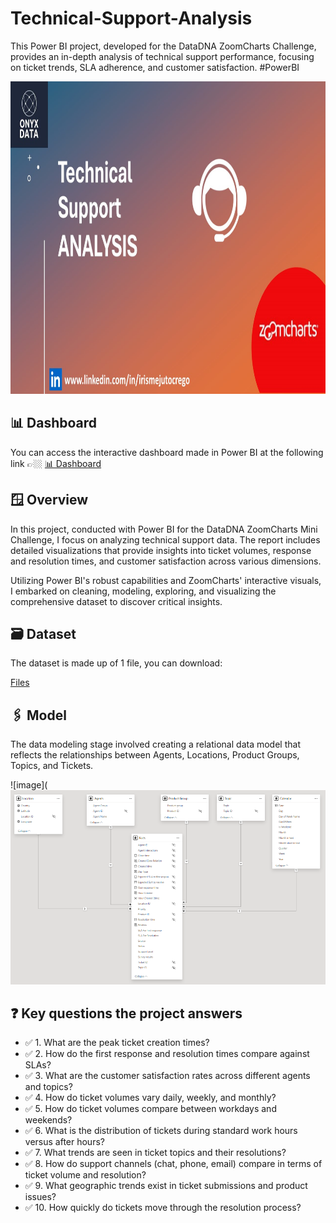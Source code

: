 # Technical-Support-Analysis
This Power BI project, developed for the DataDNA ZoomCharts Challenge, provides an in-depth analysis of technical support performance, focusing on ticket trends, SLA adherence, and customer satisfaction. #PowerBI 

<div align="center">
<img src="https://github.com/IrisMejuto/Technical-Support-Analysis/blob/main/Images/4%20Tech%20Support%20Cover.jpg" alt="Logo" width="800" height="500">
</div>

## 📊 Dashboard
You can access the interactive dashboard made in Power BI at the following link 👉🏼 [📊 Dashboard](https://app.powerbi.com/view?r=eyJrIjoiZjdmZjE0ODQtZWI2YS00YzNlLWIxOGQtZWNiMTY5YzdlNWRmIiwidCI6IjQ2NTRiNmYxLTBlNDctNDU3OS1hOGExLTAyZmU5ZDk0M2M3YiIsImMiOjl9)

## 🪟 Overview
In this project, conducted with Power BI for the DataDNA ZoomCharts Mini Challenge, I focus on analyzing technical support data. The report includes detailed visualizations that provide insights into ticket volumes, response and resolution times, and customer satisfaction across various dimensions.

Utilizing Power BI's robust capabilities and ZoomCharts' interactive visuals, I embarked on cleaning, modeling, exploring, and visualizing the comprehensive dataset to discover critical insights.

## 🗃️ Dataset
The dataset is made up of 1 file, you can download:

[Files](https://github.com/IrisMejuto/Technical-Support-Analysis/blob/main/Dataset/Onyx%20Data%20-DataDNA%20Dataset%20Challenge%20-%20Technical%20Support%20Dataset%20-%20May%202024.xlsx)

## 🖇️ Model
The data modeling stage involved creating a relational data model that reflects the relationships between Agents, Locations, Product Groups, Topics, and Tickets.

![image](![image](https://github.com/IrisMejuto/Technical-Support-Analysis/blob/main/Images/Modelo.png)

## ❓ Key questions the project answers
* ✅ 1. What are the peak ticket creation times?
* ✅ 2. How do the first response and resolution times compare against SLAs?
* ✅ 3. What are the customer satisfaction rates across different agents and topics?
* ✅ 4. How do ticket volumes vary daily, weekly, and monthly?
* ✅ 5. How do ticket volumes compare between workdays and weekends?
* ✅ 6. What is the distribution of tickets during standard work hours versus after hours?
* ✅ 7. What trends are seen in ticket topics and their resolutions?
* ✅ 8. How do support channels (chat, phone, email) compare in terms of ticket volume and resolution?
* ✅ 9. What geographic trends exist in ticket submissions and product issues?
* ✅ 10. How quickly do tickets move through the resolution process?
